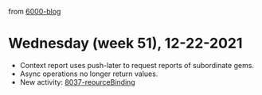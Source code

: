 from [6000-blog](../../../6000-blog.md)
# Wednesday (week 51), 12-22-2021

- Context report uses push-later to request reports of subordinate gems.
- Async operations no longer return values.
- New activity: [8037-reourceBinding](../../../../8activities/8037-reourceBinding.md)